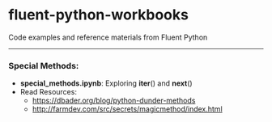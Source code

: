 # fluent-python-workbooks
Code examples and reference materials from Fluent Python

<hr>

### Special Methods:
  * **special_methods.ipynb**: Exploring __iter__() and __next__()
  * Read Resources:
    * https://dbader.org/blog/python-dunder-methods
    * http://farmdev.com/src/secrets/magicmethod/index.html
